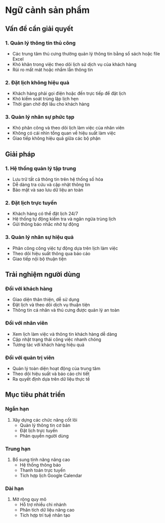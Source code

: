 # Ngữ cảnh sản phẩm

## Vấn đề cần giải quyết

### 1. Quản lý thông tin thủ công
- Các trung tâm thú cưng thường quản lý thông tin bằng sổ sách hoặc file Excel
- Khó khăn trong việc theo dõi lịch sử dịch vụ của khách hàng
- Rủi ro mất mát hoặc nhầm lẫn thông tin

### 2. Đặt lịch không hiệu quả
- Khách hàng phải gọi điện hoặc đến trực tiếp để đặt lịch
- Khó kiểm soát trùng lặp lịch hẹn
- Thời gian chờ đợi lâu cho khách hàng

### 3. Quản lý nhân sự phức tạp
- Khó phân công và theo dõi lịch làm việc của nhân viên
- Không có cái nhìn tổng quan về hiệu suất làm việc
- Giao tiếp không hiệu quả giữa các bộ phận

## Giải pháp

### 1. Hệ thống quản lý tập trung
- Lưu trữ tất cả thông tin trên hệ thống số hóa
- Dễ dàng tra cứu và cập nhật thông tin
- Bảo mật và sao lưu dữ liệu an toàn

### 2. Đặt lịch trực tuyến
- Khách hàng có thể đặt lịch 24/7
- Hệ thống tự động kiểm tra và ngăn ngừa trùng lịch
- Gửi thông báo nhắc nhở tự động

### 3. Quản lý nhân sự hiệu quả
- Phân công công việc tự động dựa trên lịch làm việc
- Theo dõi hiệu suất thông qua báo cáo
- Giao tiếp nội bộ thuận tiện

## Trải nghiệm người dùng

### Đối với khách hàng
- Giao diện thân thiện, dễ sử dụng
- Đặt lịch và theo dõi dịch vụ thuận tiện
- Thông tin cá nhân và thú cưng được quản lý an toàn

### Đối với nhân viên
- Xem lịch làm việc và thông tin khách hàng dễ dàng
- Cập nhật trạng thái công việc nhanh chóng
- Tương tác với khách hàng hiệu quả

### Đối với quản trị viên
- Quản lý toàn diện hoạt động của trung tâm
- Theo dõi hiệu suất và báo cáo chi tiết
- Ra quyết định dựa trên dữ liệu thực tế

## Mục tiêu phát triển

### Ngắn hạn
1. Xây dựng các chức năng cốt lõi
   - Quản lý thông tin cơ bản
   - Đặt lịch trực tuyến
   - Phân quyền người dùng

### Trung hạn
1. Bổ sung tính năng nâng cao
   - Hệ thống thông báo
   - Thanh toán trực tuyến
   - Tích hợp lịch Google Calendar

### Dài hạn
1. Mở rộng quy mô
   - Hỗ trợ nhiều chi nhánh
   - Phân tích dữ liệu nâng cao
   - Tích hợp trí tuệ nhân tạo
